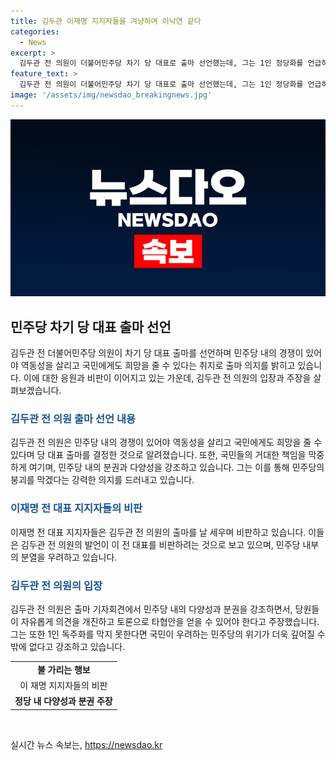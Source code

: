 ```yaml
---
title: 김두관 이재명 지지자들을 겨냥하며 이낙연 같다
categories:
  - News
excerpt: >
  김두관 전 의원이 더불어민주당 차기 당 대표로 출마 선언했는데, 그는 1인 정당화를 언급하며 분열과 붕괴를 막겠다는 강력한 의지를 드러냈다. 그러나 출마 선언에는 당 대표 후보인 이재명 전 대표를 비판하는 내용이 많아 당 대표 후보로서의 비전이 부족한 것으로 보인다. 김 전 의원은 이를 통해 민주당의 붕괴를 막겠다는 강력한 의지를 밝혔지만, 이에 대해 지지자들 사이에서는 비난이 나오고 있다. 이에 대해 김 전 의원은 민주당이 정권교체로 나아가거나 붕괴할지의 갈림길에 서 있다고 밝혔다.
feature_text: >
  김두관 전 의원이 더불어민주당 차기 당 대표로 출마 선언했는데, 그는 1인 정당화를 언급하며 분열과 붕괴를 막겠다는 강력한 의지를 드러냈다. 그러나 출마 선언에는 당 대표 후보인 이재명 전 대표를 비판하는 내용이 많아 당 대표 후보로서의 비전이 부족한 것으로 보인다. 김 전 의원은 이를 통해 민주당의 붕괴를 막겠다는 강력한 의지를 밝혔지만, 이에 대해 지지자들 사이에서는 비난이 나오고 있다. 이에 대해 김 전 의원은 민주당이 정권교체로 나아가거나 붕괴할지의 갈림길에 서 있다고 밝혔다.
image: '/assets/img/newsdao_breakingnews.jpg'
---
```


<p><img src="/assets/img/newsdao_breakingnews.jpg" alt="bookingtag 속보" /></p>

<h2 data-ke-size="size26">민주당 차기 당 대표 출마 선언</h2>

<p data-ke-size="size16">김두관 전 더불어민주당 의원이 차기 당 대표 출마를 선언하며 민주당 내의 경쟁이 있어야 역동성을 살리고 국민에게도 희망을 줄 수 있다는 취지로 출마 의지를 밝히고 있습니다. 이에 대한 응원과 비판이 이어지고 있는 가운데, 김두관 전 의원의 입장과 주장을 살펴보겠습니다.</p>

<h3><b><span style="color: #1a5490;">김두관 전 의원 출마 선언 내용</span></b></h3>

<p data-ke-size="size16">김두관 전 의원은 민주당 내의 경쟁이 있어야 역동성을 살리고 국민에게도 희망을 줄 수 있다며 당 대표 출마를 결정한 것으로 알려졌습니다. 또한, 국민들의 거대한 책임을 막중하게 여기며, 민주당 내의 분권과 다양성을 강조하고 있습니다. 그는 이를 통해 민주당의 붕괴를 막겠다는 강력한 의지를 드러내고 있습니다.</p>

<h3><b><span style="color: #1a5490;">이재명 전 대표 지지자들의 비판</span></b></h3>

<p data-ke-size="size16">이재명 전 대표 지지자들은 김두관 전 의원의 출마를 날 세우며 비판하고 있습니다. 이들은 김두관 전 의원의 발언이 이 전 대표를 비판하려는 것으로 보고 있으며, 민주당 내부의 분열을 우려하고 있습니다.</p>

<h3><b><span style="color: #1a5490;">김두관 전 의원의 입장</span></b></h3>

<p data-ke-size="size16">김두관 전 의원은 출마 기자회견에서 민주당 내의 다양성과 분권을 강조하면서, 당원들이 자유롭게 의견을 개진하고 토론으로 타협안을 얻을 수 있어야 한다고 주장했습니다. 그는 또한 1인 독주화를 막지 못한다면 국민이 우려하는 민주당의 위기가 더욱 깊어질 수밖에 없다고 강조하고 있습니다.</p>

<table>
   <tr>
      <td style="text-align: center; height: 17px;"><b>불 가리는 행보</b></td>
   </tr>
   <tr>
      <td style="text-align: center; height: 17px;">이 재명 지지자들의 비판</td>
   </tr>
   <tr>
      <td style="text-align: center; height: 17px;"><b>정당 내 다양성과 분권 주장</b></td>
   </tr>
</table>

<p data-ke-size="size16">&nbsp;</p>
실시간 뉴스 속보는, <a href="https://newsdao.kr" rel="dofollow">https://newsdao.kr</a>



